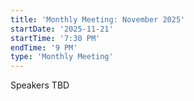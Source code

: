 ```yaml
---
title: 'Monthly Meeting: November 2025'
startDate: '2025-11-21'
startTime: '7:30 PM'
endTime: '9 PM'
type: 'Monthly Meeting'
---
```


Speakers TBD
